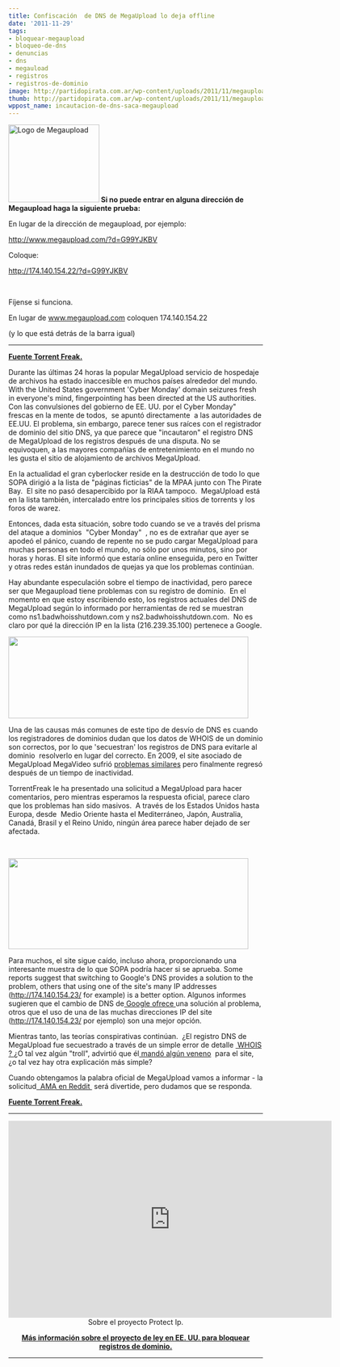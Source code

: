 ```yaml
---
title: Confiscación  de DNS de MegaUpload lo deja offline
date: '2011-11-29'
tags:
- bloquear-megaupload
- bloqueo-de-dns
- denuncias
- dns
- megauload
- registros
- registros-de-dominio
image: http://partidopirata.com.ar/wp-content/uploads/2011/11/megaupload.jpg
thumb: http://partidopirata.com.ar/wp-content/uploads/2011/11/megaupload-150x150.jpg
wppost_name: incautacion-de-dns-saca-megaupload
---
```


<a href="http://partidopirata.com.ar/wp-content/uploads/2011/11/megaupload.jpg"><img class="alignleft size-full wp-image-2427" title="megaupload" src="http://partidopirata.com.ar/wp-content/uploads/2011/11/megaupload.jpg" alt="Logo de Megaupload" width="180" height="154" /></a><strong> Si no puede entrar en alguna dirección de Megaupload haga la siguiente prueba:</strong>

En lugar de la dirección de megaupload, por ejemplo:

http://www.megaupload.com/?d=G99YJKBV

Coloque:

http://174.140.154.22/?d=G99YJKBV

&nbsp;

Fíjense si funciona.

En lugar de www.megaupload.com coloquen 174.140.154.22

(y lo que está detrás de la barra igual)

<hr />

<strong><a href="http://torrentfreak.com/dns-seizure-takes-out-megaupload-111129/?utm_source=dlvr.it&amp;utm_medium=twitter" target="_blank">Fuente Torrent Freak.</a></strong>

Durante las últimas 24 horas la popular MegaUpload servicio de hospedaje de archivos ha estado inaccesible en muchos países alrededor del mundo. With the United States government 'Cyber Monday' domain seizures fresh in everyone's mind, fingerpointing has been directed at the US authorities. Con las convulsiones del gobierno de EE. UU. por el Cyber ​​Monday" frescas en la mente de todos,  se apuntó directamente  a las autoridades de EE.UU. El problema, sin embargo, parece tener sus raíces con el registrador de dominio del sitio DNS, ya que parece que "incautaron" el registro DNS  de MegaUpload de los registros después de una disputa.
No se equivoquen, a las mayores compañías de entretenimiento en el mundo no les gusta el sitio de alojamiento de archivos MegaUpload.

En la actualidad el gran cyberlocker reside en la destrucción de todo lo que SOPA dirigió a la lista de "páginas ficticias" de la MPAA junto con The Pirate Bay.  El site no pasó desapercibido por la RIAA tampoco.  MegaUpload está en la lista también, intercalado entre los principales sitios de torrents y los foros de warez.

Entonces, dada esta situación, sobre todo cuando se ve a través del prisma del ataque a dominios  "Cyber ​​Monday"  , no es de extrañar que ayer se apodeó el pánico, cuando de repente no se pudo cargar MegaUpload para muchas personas en todo el mundo, no sólo por unos minutos, sino por horas y horas. El site informó que estaría online enseguida, pero en Twitter y otras redes están inundados de quejas ya que los problemas continúan.

Hay abundante especulación sobre el tiempo de inactividad, pero parece ser que Megaupload tiene problemas con su registro de dominio.  En el momento en que estoy escribiendo esto, los registros actuales del DNS de MegaUpload según lo informado por herramientas de red se muestran como ns1.badwhoisshutdown.com y ns2.badwhoisshutdown.com.  No es claro por qué la dirección IP en la lista (216.239.35.100) pertenece a Google.

<a href="http://partidopirata.com.ar/wp-content/uploads/2011/11/badwhois.jpg"><img class="aligncenter size-full wp-image-2428" title="badwhois" src="http://partidopirata.com.ar/wp-content/uploads/2011/11/badwhois.jpg" alt="" width="475" height="162" /></a>

Una de las causas más comunes de este tipo de desvío de DNS es cuando los registradores de dominios dudan que los datos de WHOIS de un dominio son correctos, por lo que 'secuestran' los registros de DNS para evitarle al dominio  resolverlo en lugar del correcto. En 2009, el site asociado de  MegaUpload MegaVideo sufrió <a href="http://www.numerama.com/magazine/13298-megavideo-inaccessible-en-france-maj.html" target="_blank">problemas similares</a> pero finalmente regresó después de un tiempo de inactividad.

TorrentFreak le ha presentado una solicitud a MegaUpload para hacer comentarios, pero mientras esperamos la respuesta oficial, parece claro que los problemas han sido masivos.  A través de los Estados Unidos hasta Europa, desde  Medio Oriente hasta el Mediterráneo, Japón, Australia, Canadá, Brasil y el Reino Unido, ningún área parece haber dejado de ser afectada.

&nbsp;

<a href="http://partidopirata.com.ar/wp-content/uploads/2011/11/megadown.jpg"><img class="aligncenter size-full wp-image-2429" title="megadown" src="http://partidopirata.com.ar/wp-content/uploads/2011/11/megadown.jpg" alt="" width="475" height="180" /></a>

Para muchos, el site sigue caído, incluso ahora, proporcionando una interesante muestra de lo que SOPA podría hacer si se aprueba. Some reports suggest that switching to Google's DNS provides a solution to the problem, others that using one of the site's many IP addresses (http://174.140.154.23/ for example) is a better option. Algunos informes sugieren que el cambio de DNS de<a href="http://code.google.com/speed/public-dns/" target="_blank"> Google ofrece </a>una solución al problema, otros que el uso de una de las muchas direcciones IP del site (http://174.140.154.23/ por ejemplo) son una mejor opción.

Mientras tanto, las teorías conspirativas continúan.  ¿El registro DNS de  MegaUpload fue secuestrado a través de un simple error de detalle <a href="http://www.webhostingtalk.com/archive/index.php/t-968772.html" target="_blank"> WHOIS ? </a>¿O tal vez algún "troll", advirtió que él<a href="http://carpathia.dereferenced.org/~nenolod/indymedia/" target="_blank"> mandó algún veneno</a>  para el site, ¿o tal vez hay otra explicación más simple?

Cuando obtengamos la palabra oficial de MegaUpload vamos a informar - la solicitud<a href="http://www.reddit.com/r/IAmA/comments/mt6mx/ama_request_kimble_aka_kim_schmitz_ceo_of/" target="_blank">  AMA en Reddit </a> será divertide, pero dudamos que se responda.

<strong><a href="http://torrentfreak.com/dns-seizure-takes-out-megaupload-111129/?utm_source=dlvr.it&amp;utm_medium=twitter" target="_blank">Fuente Torrent Freak.</a></strong>

<hr />

<center>
<object style="height: 390px; width: 640px;" width="640" height="360" classid="clsid:d27cdb6e-ae6d-11cf-96b8-444553540000" codebase="http://download.macromedia.com/pub/shockwave/cabs/flash/swflash.cab#version=6,0,40,0"><param name="allowFullScreen" value="true" /><param name="allowScriptAccess" value="always" /><param name="src" value="https://www.youtube.com/v/D9FnaygIXZA?version=3&amp;feature=player_embedded" /><param name="allowfullscreen" value="true" /><param name="allowscriptaccess" value="always" /><embed style="height: 390px; width: 640px;" width="640" height="360" type="application/x-shockwave-flash" src="https://www.youtube.com/v/D9FnaygIXZA?version=3&amp;feature=player_embedded" allowFullScreen="true" allowScriptAccess="always" allowfullscreen="true" allowscriptaccess="always" /></object>
Sobre el proyecto Protect Ip.</center>
<p style="text-align: center;"><strong><a href="http://partidopirata.com.ar/2184/sobre-el-proyecto-protect-ip-o-e-parasites-y-el-caso-taringa">Más información sobre el proyecto de ley en EE. UU. para bloquear registros de dominio.</a></strong></p>


<hr />

